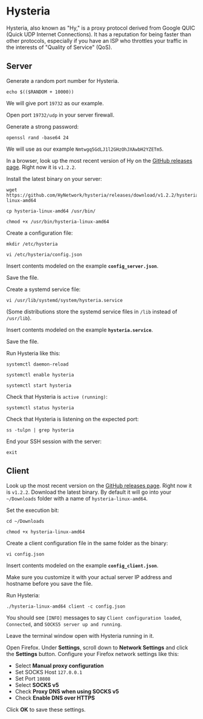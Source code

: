 # Hysteria

Hysteria, also known as "Hy," is a proxy protocol derived from Google QUIC (Quick UDP Internet Connections). It has a reputation for being faster than other protocols, especially if you have an ISP who throttles your traffic in the interests of "Quality of Service" (QoS).

## Server

Generate a random port number for Hysteria. 

```
echo $(($RANDOM + 10000))
```

We will give port `19732` as our example.

Open port `19732/udp` in your server firewall.

Generate a strong password:

```
openssl rand -base64 24
```

We will use as our example `Nmtwgq5GdLJ1l2GHzOhJXAwbH2YZETm5`.

In a browser, look up the most recent version of Hy on the [GitHub releases page](https://github.com/HyNetwork/hysteria/releases). Right now it is `v1.2.2`.

Install the latest binary on your server:

```
wget https://github.com/HyNetwork/hysteria/releases/download/v1.2.2/hysteria-linux-amd64

cp hysteria-linux-amd64 /usr/bin/

chmod +x /usr/bin/hysteria-linux-amd64
```

Create a configuration file:

```
mkdir /etc/hysteria

vi /etc/hysteria/config.json
```

Insert contents modeled on the example **`config_server.json`**.

Save the file.

Create a systemd service file:

```
vi /usr/lib/systemd/system/hysteria.service
```

(Some distributions store the systemd service files in `/lib` instead of `/usr/lib`).

Insert contents modeled on the example **`hysteria.service`**.

Save the file.

Run Hysteria like this:

```
systemctl daemon-reload

systemctl enable hysteria

systemctl start hysteria
```

Check that Hysteria is `active (running)`:

```
systemctl status hysteria
```

Check that Hysteria is listening on the expected port:

```
ss -tulpn | grep hysteria
```

End your SSH session with the server:

```
exit
```

## Client

Look up the most recent version on the [GitHub releases page](https://github.com/HyNetwork/hysteria/releases). Right now it is `v1.2.2`. Download the latest binary. By default it will go into your `~/Downloads` folder with a name of `hysteria-linux-amd64`.

Set the execution bit:

```
cd ~/Downloads

chmod +x hysteria-linux-amd64
```

Create a client configuration file in the same folder as the binary:

```
vi config.json
```

Insert contents modeled on the example **`config_client.json`**.

Make sure you customize it with your actual server IP address and hostname before you save the file.

Run Hysteria:

```
./hysteria-linux-amd64 client -c config.json
```

You should see `[INFO]` messages to say `Client configuration loaded`, `Connected`, and `SOCKS5 server up and running`.

Leave the terminal window open with Hysteria running in it.

Open Firefox. Under **Settings**, scroll down to **Network Settings** and click the **Settings** button. Configure your Firefox network settings like this:

* Select **Manual proxy configuration**
* Set SOCKS Host `127.0.0.1`
* Set Port `10808`
* Select **SOCKS v5**
* Check **Proxy DNS when using SOCKS v5**
* Check **Enable DNS over HTTPS**

Click **OK** to save these settings.
